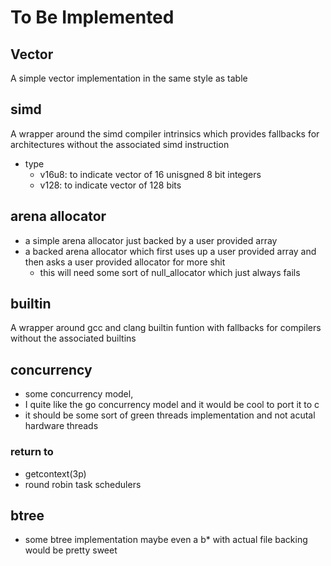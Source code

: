 # To Be Implemented
## Vector
A simple vector implementation in the same style as table

## simd
A wrapper around the simd compiler intrinsics which provides fallbacks for architectures without the associated simd instruction
- type
  - v16u8: to indicate vector of 16 unisgned 8 bit integers
  - v128: to indicate vector of 128 bits
  
## arena allocator
- a simple arena allocator just backed by a user provided array
- a backed arena allocator which first uses up a user provided array and then asks a user provided allocator for more shit
  - this will need some sort of null_allocator which just always fails

## builtin
A wrapper around gcc and clang builtin funtion with fallbacks for compilers without the associated builtins

## concurrency
- some concurrency model, 
- I quite like the go concurrency model and it would be cool to port it to c
- it should be some sort of green threads implementation and not acutal hardware threads
### return to
- getcontext(3p)
- round robin task schedulers

## btree
- some btree implementation maybe even a b* with actual file backing would be pretty sweet
